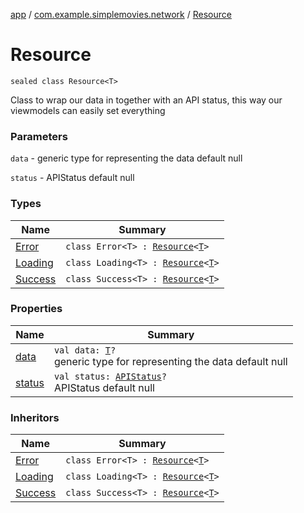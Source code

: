 [app](../../index.md) / [com.example.simplemovies.network](../index.md) / [Resource](./index.md)

# Resource

`sealed class Resource<T>`

Class to wrap our data in together with an API status, this way our viewmodels can easily
set everything

### Parameters

`data` - generic type for representing the data default null

`status` - APIStatus default null

### Types

| Name | Summary |
|---|---|
| [Error](-error/index.md) | `class Error<T> : `[`Resource`](./index.md)`<`[`T`](-error/index.md#T)`>` |
| [Loading](-loading/index.md) | `class Loading<T> : `[`Resource`](./index.md)`<`[`T`](-loading/index.md#T)`>` |
| [Success](-success/index.md) | `class Success<T> : `[`Resource`](./index.md)`<`[`T`](-success/index.md#T)`>` |

### Properties

| Name | Summary |
|---|---|
| [data](data.md) | `val data: `[`T`](index.md#T)`?`<br>generic type for representing the data default null |
| [status](status.md) | `val status: `[`APIStatus`](../-a-p-i-status/index.md)`?`<br>APIStatus default null |

### Inheritors

| Name | Summary |
|---|---|
| [Error](-error/index.md) | `class Error<T> : `[`Resource`](./index.md)`<`[`T`](-error/index.md#T)`>` |
| [Loading](-loading/index.md) | `class Loading<T> : `[`Resource`](./index.md)`<`[`T`](-loading/index.md#T)`>` |
| [Success](-success/index.md) | `class Success<T> : `[`Resource`](./index.md)`<`[`T`](-success/index.md#T)`>` |
